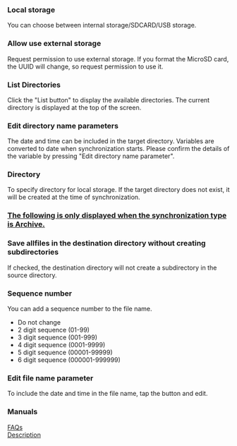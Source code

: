 ### Local storage  

You can choose between internal storage/SDCARD/USB storage.   

### Allow use external storage  

Request permission to use external storage. If you format the MicroSD card, the UUID will change, so request permission to use it.  

### List Directories  

Click the "List button" to display the available directories. The current directory is displayed at the top of the screen.  

### Edit directory name parameters  
The date and time can be included in the target directory. Variables are converted to date when synchronization starts. Please confirm the details of the variable by pressing "Edit directory name parameter".  

### Directory  
To specify directory for local storage. If the target directory does not exist, it will be created at the time of synchronization.  

### <u>The following is only displayed when the synchronization type is Archive.</u>  
### Save allfiles in the destination directory without creating subdirectories  
If checked, the destination directory will not create a subdirectory in the source directory.  

### Sequence number  

You can add a sequence number to the file name.  

- Do not change  
- 2 digit sequence (01-99)  
- 3 digit sequence (001-999)  
- 4 digit sequence (0001-9999)  
- 5 digit sequence (00001-99999)  
- 6 digit sequence (000001-999999)  

### Edit file name parameter  

To include the date and time in the file name, tap the button and edit.  

### Manuals  
[FAQs](https://sentaroh.github.io/Documents/SMBSync3/SMBSync3_FAQ_EN.htm)  
[Description](https://sentaroh.github.io/Documents/SMBSync3/SMBSync3_Desc_EN.htm)  
